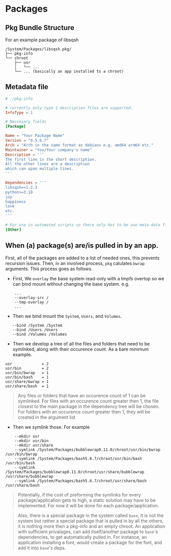 # Packages

## Pkg Bundle Structure
For an example package of libsqsh
```
/System/Packages/libsqsh.pkg/
├── pkg-info
└── chroot
	├── usr
	│	└── ...
	└── ... (basically an app installed to a chroot)
```

## Metadata file
```toml
# ./pkg-info

# currently only type 1 description files are supported.
InfoType = 1

# Neccesary fields
[Package]

Name = "Your Package Name"
Version = "4.5.6.7"
Arch = "Arch in the same format as debians e.g. amd64 arm64 etc."
Maintainer = "You/Your company's name"
Description = '''
The first line is the short description.
All the other lines are a description
which can span multiple lines.
'''

Dependencies = '''
libsqsh==1.2.3
python>=3.10
joy
happiness
love
etc.
'''

# For use in automated scripts so there only has to be one meta-data file
[Other]
```

## When (a) package(s) are/is pulled in by an app.

First, all of the packages are added to a list of needed ones, this prevents recursion issues. Then,
in an involved process, ```pkg``` calulates ```bwrap``` arguments. This process goes as follows.

 - First, We ```overlay``` the base system read-only with a tmpfs overtop so we can bind mount without
	changing the base system. e.g.
```
	...
	--overlay-src /
	--tmp-overlay /
	...
```
 - Then we bind mount the ```System```, ```Users```, and ```Volumes```.

 ```
	--bind /System /System
	--bind /Users /Users
	--bind /Volumes /Volumes
 ```

 - Then we develop a tree of all the files and folders that need to be symlinked, along with their
	occurence count. As a bare minimum example.

 ```
 usr             = 2
 usr/bin         = 2
 usr/bin/bwrap   = 1
 usr/bin/bash    = 1
 usr/share/bwrap = 1
 usr/share/bash  = 1
 ```
> Any files or folders that have an occurence count of 1 can be symlinked. For files with an occurence
> count greater then 1, the file closest to the main package in the dependency tree will be chosen.
> For folders with an occurence count greater then 1, they will be created in the argument list
 - Then we symlink those. For example

```
	--mkdir usr
	--mkdir usr/bin
	--mkdir usr/share
	--symlink /System/Packages/bubblewrap0.11.0/chroot/usr/bin/bwrap /usr/bin/bwrap
	--symlink /System/Packages/bash5.6.7/chroot/usr/bin/bash /usr/bin/bash
	--symlink /System/Packages/bubblewrap0.11.0/chroot/usr/share/bubblewrap /usr/share/bubblewrap
	--symlink /System/Packages/bash5.6.7/chroot/usr/share/bash /usr/share/bash
```

> Potentially, if the cost of preforming the symlinks for every package/application gets to high, a
> static solution may have to be implemented. For now it will be done for each package/application.

> Also, there is a special package in the system called ```base```, it is not the system but rather
> a special package that is pulled in by all the others, it is nothing more then a pkg-info and
> an empty chroot. An application with sufficient privalages, can add itself/another package
> to ```base```'s dependencies, to get automatically pulled in. For instance, an application
> installing a font, would create a package for the font, and add it into ```base```'s deps.